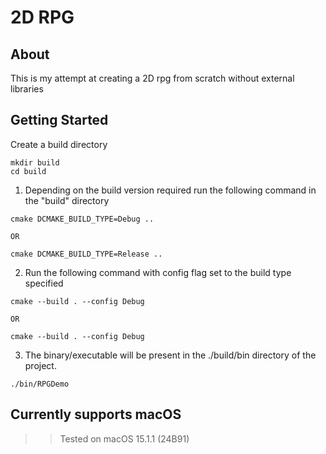 # 2D RPG 

## About

This is my attempt at creating a 2D rpg from scratch without external libraries

## Getting Started

Create a build directory
```
mkdir build
cd build
```
1. Depending on the build version required run the following command in the "build" directory
```
cmake DCMAKE_BUILD_TYPE=Debug ..

OR

cmake DCMAKE_BUILD_TYPE=Release ..
```
2. Run the following command with config flag set to the build type specified

```
cmake --build . --config Debug

OR

cmake --build . --config Debug
```

3. The binary/executable will be present in the ./build/bin directory of the project. 
```
./bin/RPGDemo
```

## Currently supports macOS 
>> Tested on macOS 15.1.1 (24B91)
